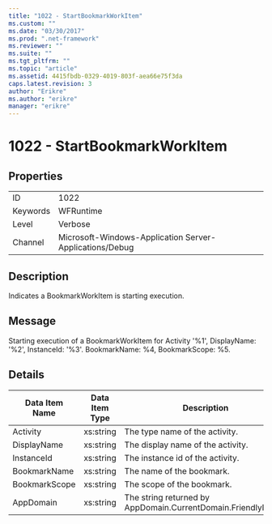 ```yaml
---
title: "1022 - StartBookmarkWorkItem"
ms.custom: ""
ms.date: "03/30/2017"
ms.prod: ".net-framework"
ms.reviewer: ""
ms.suite: ""
ms.tgt_pltfrm: ""
ms.topic: "article"
ms.assetid: 4415fbdb-0329-4019-803f-aea66e75f3da
caps.latest.revision: 3
author: "Erikre"
ms.author: "erikre"
manager: "erikre"
---
```

# 1022 - StartBookmarkWorkItem
## Properties  
  
|||  
|-|-|  
|ID|1022|  
|Keywords|WFRuntime|  
|Level|Verbose|  
|Channel|Microsoft-Windows-Application Server-Applications/Debug|  
  
## Description  
 Indicates a BookmarkWorkItem is starting execution.  
  
## Message  
 Starting execution of a BookmarkWorkItem for Activity '%1', DisplayName: '%2', InstanceId: '%3'.  BookmarkName: %4, BookmarkScope: %5.  
  
## Details  
  
|Data Item Name|Data Item Type|Description|  
|--------------------|--------------------|-----------------|  
|Activity|xs:string|The type name of the activity.|  
|DisplayName|xs:string|The display name of the activity.|  
|InstanceId|xs:string|The instance id of the activity.|  
|BookmarkName|xs:string|The name of the bookmark.|  
|BookmarkScope|xs:string|The scope of the bookmark.|  
|AppDomain|xs:string|The string returned by AppDomain.CurrentDomain.FriendlyName.|
